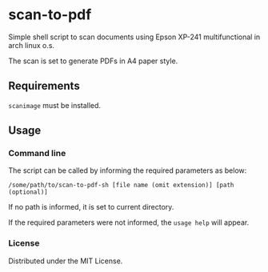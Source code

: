 # scan-to-pdf

Simple shell script to scan documents using Epson XP-241 multifunctional in arch linux o.s.

The scan is set to generate PDFs in A4 paper style.

## Requirements

`scanimage` must be installed.

## Usage

### Command line

The script can be called by informing the required parameters as below:

	/some/path/to/scan-to-pdf-sh [file name (omit extension)] [path (optional)]

If no path is informed, it is set to current directory.

If the required parameters were not informed, the `usage help` will appear.

### License ###

Distributed under the MIT License.


